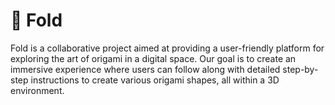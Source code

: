 # 📄 Fold

Fold is a collaborative project aimed at providing a user-friendly platform for exploring the art of origami in a digital space.
Our goal is to create an immersive experience where users can follow along with detailed step-by-step instructions to create various origami shapes, all within a 3D environment.
